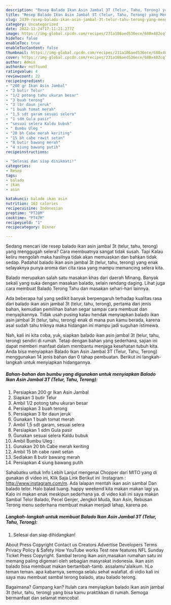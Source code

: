 ```yaml
---
description: "Resep Balado Ikan Asin Jambal 3T (Telur, Tahu, Terong) yang Menggugah Selera, Buat Buka Puasa Bisa Manjain Lidah"
title: "Resep Balado Ikan Asin Jambal 3T (Telur, Tahu, Terong) yang Menggugah Selera, Buat Buka Puasa Bisa Manjain Lidah"
slug: 2439-resep-balado-ikan-asin-jambal-3t-telur-tahu-terong-yang-menggugah-selera-buat-buka-puasa-bisa-manjain-lidah
category: Uncategorized
date: 2022-12-24T17:11:21.277Z
image: https://img-global.cpcdn.com/recipes/231a186aed536ece/680x482cq70/balado-ikan-asin-jambal-3t-telur-tahu-terong-foto-resep-utama.jpg
hideToc: false
enableToc: true
enableTocContent: false
thumbnail: https://img-global.cpcdn.com/recipes/231a186aed536ece/680x482cq70/balado-ikan-asin-jambal-3t-telur-tahu-terong-foto-resep-utama.jpg
cover: https://img-global.cpcdn.com/recipes/231a186aed536ece/680x482cq70/balado-ikan-asin-jambal-3t-telur-tahu-terong-foto-resep-utama.jpg
author: Admin
authorAv: notfound
ratingvalue: 4
reviewcount: 22
recipeingredient:
- "200 gr Ikan Asin Jambal"
- "3 butir Telur"
- "1/2 potong tahu ukuran besar"
- "3 buah terong"
- "3 lbr daun jeruk"
- "1 buah tomat merah"
- "1,5 sdt garam sesuai selera"
- "1 sdm Gula pasir"
- "sesuai selera Kaldu bubuk"
- " Bumbu Uleg "
- "20 bh Cabe merah keriting"
- "15 bh cabe rawit setan"
- "8 butir bawang merah"
- "4 siung bawang putih"
recipeinstructions:

- "Selesai dan siap dinikmati!"
categories:
- Resep
tags:
- balado
- ikan
- asin

katakunci: balado ikan asin 
nutrition: 163 calories
recipecuisine: Indonesian
preptime: "PT20M"
cooktime: "PT47M"
recipeyield: "1"
recipecategory: Dinner

---
```



Sedang mencari ide resep balado ikan asin jambal 3t (telur, tahu, terong) yang menggugah selera? Cara membuatnya sangat tidak susah. Tapi Kalau keliru mengolah maka hasilnya tidak akan memuaskan dan bahkan tidak sedap. Padahal balado ikan asin jambal 3t (telur, tahu, terong) yang enak selayaknya punya aroma dan cita rasa yang mampu memancing selera kita.


Balado merupakan salah satu masakan khas dari daerah Minang. Banyak sekali yang suka dengan masakan balado, selain rendang daging. Lihat juga cara membuat Balado Terong Tahu dan masakan sehari-hari lainnya.

Ada beberapa hal yang sedikit banyak berpengaruh terhadap kualitas rasa dari balado ikan asin jambal 3t (telur, tahu, terong), pertama dari jenis bahan, kemudian pemilihan bahan segar sampai cara membuat dan menyajikannya. Tidak usah pusing kalau hendak menyiapkan balado ikan asin jambal 3t (telur, tahu, terong) enak di mana pun kamu berada, karena asal sudah tahu triknya maka hidangan ini mampu jadi suguhan istimewa.


Nah, kali ini kita coba, yuk, siapkan balado ikan asin jambal 3t (telur, tahu, terong) sendiri di rumah. Tetap dengan bahan yang sederhana, sajian ini dapat memberi manfaat dalam membantu menjaga kesehatan tubuh kita. Anda bisa menyiapkan Balado Ikan Asin Jambal 3T (Telur, Tahu, Terong) menggunakan 14 jenis bahan dan 0 tahap pembuatan. Berikut ini langkah-langkah untuk menyiapkan hidangannya.

<!--inarticleads1-->

##### Bahan-bahan dan bumbu yang digunakan untuk menyiapkan Balado Ikan Asin Jambal 3T (Telur, Tahu, Terong):

1. Persiapkan 200 gr Ikan Asin Jambal
1. Siapkan 3 butir Telur
1. Ambil 1/2 potong tahu ukuran besar
1. Persiapkan 3 buah terong
1. Persiapkan 3 lbr daun jeruk
1. Gunakan 1 buah tomat merah
1. Ambil 1,5 sdt garam, sesuai selera
1. Persiapkan 1 sdm Gula pasir
1. Gunakan sesuai selera Kaldu bubuk
1. Ambil  Bumbu Uleg :
1. Gunakan 20 bh Cabe merah keriting
1. Ambil 15 bh cabe rawit setan
1. Sediakan 8 butir bawang merah
1. Persiapkan 4 siung bawang putih


Sahabatku untuk Info Lebih Lanjut mengenai Chopper dari MITO yang di gunakan di video ini, Klik Saja Link Berikut ini :Instagram : http://www.instagram.com/m. Ada lalapan mentah ikan asin sambal Dan balado telor. Halo balad tuang. happy weekend kita makan makan lagi ya. Kalo ini makan enak meskipun sederhana ya. di video kali ini saya makan Sambal Telor Balado, Pecel Genjer, Jengkol Muda, Ikan Asin, Rebusan Terong menu sederhana membuat makan menjadi lahap, karena pe. 

<!--inarticleads2-->

##### Langkah-langkah untuk membuat Balado Ikan Asin Jambal 3T (Telur, Tahu, Terong):


1. Selesai dan siap dihidangkan!

About Press Copyright Contact us Creators Advertise Developers Terms Privacy Policy &amp; Safety How YouTube works Test new features NFL Sunday Ticket Press Copyright. Sambal terong ikan asin,masakan rumahan satu ini memang paling digemari oleh sebagian masyrakat indonesia. ikan asin balado bisa membuat makan bertambah-tamb. assalamu&#39;alaikum. hLo teman teman. apa kabarnya, semoga selalu sehat walafiat. di vidio kali ini saya mau membuat sambal terong balado, atau balado terong. 

Bagaimana? Gampang kan? Itulah cara menyiapkan balado ikan asin jambal 3t (telur, tahu, terong) yang bisa kamu praktikkan di rumah. Semoga bermanfaat dan selamat mencoba!
